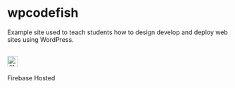 # wpcodefish
Example site used to teach students how to design develop and deploy web sites using WordPress.

##  <img   src="https://firebase.google.com/downloads/brand-guidelines/SVG/logo-logomark.svg" width="24" alt="firebase logo"/>
Firebase Hosted
 
